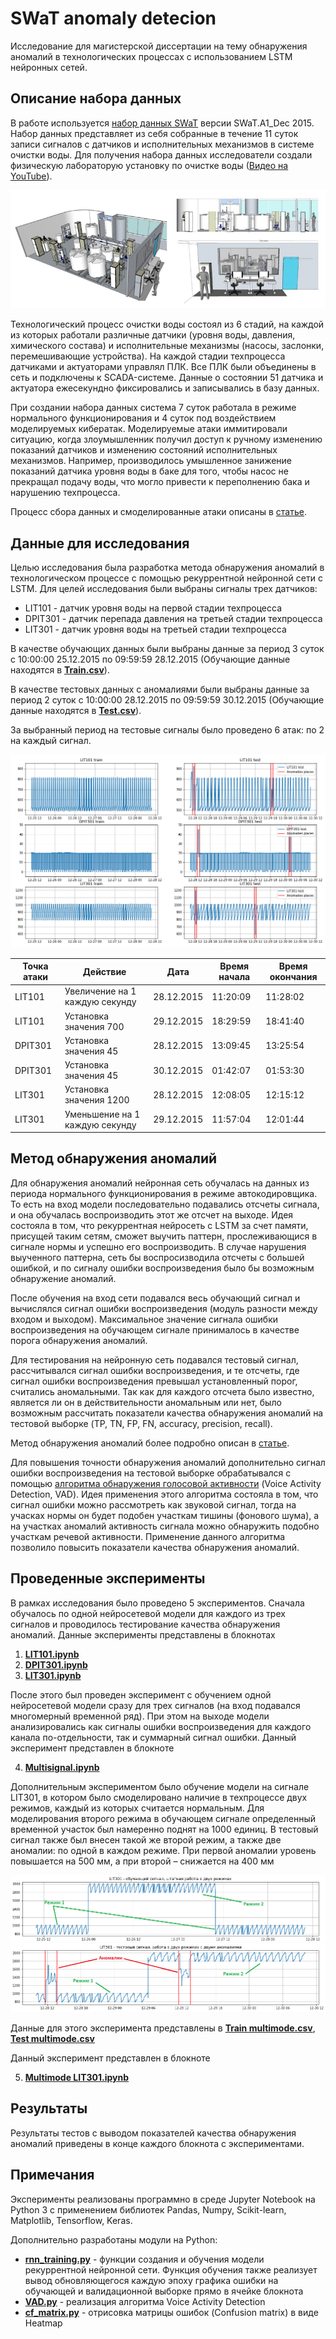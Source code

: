 # SWaT anomaly detecion

Исследование для магистерской диссертации на тему обнаружения аномалий в технологических процессах с использованием LSTM нейронных сетей.

## Описание набора данных

В работе используется [набор данных SWaT](https://itrust.sutd.edu.sg/itrust-labs-home/itrust-labs_swat/) версии SWaT.A1_Dec 2015. Набор данных представляет из себя собранные в течение 11 суток записи сигналов с датчиков и исполнительных механизмов в системе очистки воды. Для получения набора данных исследователи создали физическую лабораторую установку по очистке воды ([Видео на YouTube](https://www.youtube.com/watch?v=i4vCG4clNZQ)).

![SWaT testbed](/pics/swat_testbed.png)

Технологический процесс очистки воды состоял из 6 стадий, на каждой из которых работали различные датчики (уровня воды, давления, химического состава) и исполнительные механизмы (насосы, заслонки, перемешивающие устройства). На каждой стадии техпроцесса датчиками и актуаторами управлял ПЛК. Все ПЛК были объединены в сеть и подключены к SCADA-системе. Данные о состоянии 51 датчика и актуатора ежесекундно фиксировались и записывались в базу данных.

При создании набора данных система 7 суток работала в режиме нормального функционирования и 4 суток под воздействием моделируемых кибератак. Моделируемые атаки иммитировали ситуацию, когда злоумышленник получил доступ к ручному изменению показаний датчиков и изменению состояний исполнительных механизмов. Например, производилось умышленное занижение показаний датчика уровня воды в баке для того, чтобы насос не прекращал подачу воды, что могло привести к переполнению бака и нарушению техпроцесса.

Процесс сбора данных и смоделированные атаки описаны в [статье](https://www.researchgate.net/publication/305809559_A_Dataset_to_Support_Research_in_the_Design_of_Secure_Water_Treatment_Systems).

## Данные для исследования

Целью исследования была разработка метода обнаружения аномалий в технологическом процессе с помощью рекуррентной нейронной сети с LSTM. 
Для целей исследования были выбраны сигналы трех датчиков:
* LIT101 - датчик уровня воды на первой стадии техпроцесса
* DPIT301 - датчик перепада давления на третьей стадии техпроцесса
* LIT301 - датчик уровня воды на третьей стадии техпроцесса

В качестве обучающих данных были выбраны данные за период 3 суток с 10:00:00 25.12.2015 по 09:59:59 28.12.2015 (Обучающие данные находятся в [__Train.csv__](/Train.csv)).

В качестве тестовых данных с аномалиями были выбраны данные за период 2 суток с 10:00:00 28.12.2015 по 09:59:59 30.12.2015 (Обучающие данные находятся в [__Test.csv__](/Test.csv)).

За выбранный период на тестовые сигналы было проведено 6 атак: по 2 на каждый сигнал.

![Train and Test](/pics/Train_and_Test_3_signals.png)


|     Точка атаки    |     Действие                            |     Дата          |     Время начала    |     Время окончания    |
|--------------------|-----------------------------------------|-------------------|---------------------|------------------------|
|     LIT101         |     Увеличение на 1 каждую   секунду    |     28.12.2015    |     11:20:09        |     11:28:02           |
|     LIT101         |     Установка значения 700              |     29.12.2015    |     18:29:59        |     18:41:40           |
|     DPIT301        |     Установка значения 45               |     28.12.2015    |     13:09:45        |     13:25:54           |
|     DPIT301        |     Установка значения 45               |     30.12.2015    |     01:42:07        |     01:53:30           |
|     LIT301         |     Установка значения 1200             |     28.12.2015    |     12:08:05        |     12:15:12           |
|     LIT301         |     Уменьшение на 1 каждую   секунду    |     29.12.2015    |     11:57:04        |     12:01:44           |


## Метод обнаружения аномалий 

Для обнаружения аномалий нейронная сеть обучалась на данных из периода нормального функционирования в режиме автокодировщика. То есть на вход модели последовательно подавались отсчеты сигнала, и она обучалась воспроизводить этот же отсчет на выходе. Идея состояла в том, что рекуррентная нейросеть с LSTM за счет памяти, присущей таким сетям, сможет выучить паттерн, прослеживающися в сигнале нормы и успешно его воспроизводить. В случае нарушения выученного паттерна, сеть бы воспросизводила отсчеты с большей ошибкой, и по сигналу ошибки воспроизведения было бы возможным обнаружение аномалий.

После обучения на вход сети подавался весь обучающий сигнал и вычислялся сигнал ошибки воспроизведения (модуль разности между входом и выходом). Максимальное значение сигнала ошибки воспроизведения на обучающем сигнале принималось в качестве порога обнаружения аномалий.

Для тестирования на нейронную сеть подавался тестовый сигнал, рассчитывался сигнал ошибки воспроизведения, и те отсчеты, где сигнал ошибки воспроизведения превышал установленный порог, считались аномальными. Так как для каждого отсчета было известно, является ли он в действительности аномальным или нет, было возможным рассчитать показатели качества обнаружения аномалий на тестовой выборке (TP, TN, FP, FN, accuracy, precision, recall).

Метод обнаружения аномалий более подробно описан в [статье](https://elibrary.ru/download/elibrary_48086972_37552010.pdf).

Для повышения точности обнаружения аномалий дополнительно сигнал ошибки воспроизведения на тестовой выборке обрабатывался с помощью [алгоритма обнаружения голосовой активности](https://moluch.ru/archive/28/3172/) (Voice Activity Detection, VAD). Идея применения этого алгоритма состояла в том, что сигнал ошибки можно рассмотреть как звуковой сигнал, тогда на учасках нормы он будет подобен участкам тишины (фонового шума), а на участках аномалий активность сигнала можно обнаружить подобно участкам речевой активности. Применение данного алгоритма позволило повысить показатели качества обнаружения аномалий.


## Проведенные эксперименты

В рамках исследования было проведено 5 экспериментов. Сначала обучалось по одной нейросетевой модели для каждого из трех сигналов и проводилось тестирование качества обнаружения аномалий. Данные эксперименты представлены в блокнотах

1. [__LIT101.ipynb__](/LIT101.ipynb)
2. [__DPIT301.ipynb__](/DPIT301.ipynb)
3. [__LIT301.ipynb__](/LIT301.ipynb)

После этого был проведен эксперимент с обучением одной нейросетевой модели сразу для трех сигналов (на вход подавался многомерный временной ряд). При этом на выходе модели анализировались как сигналы ошибки воспроизведения для каждого канала по-отдельности, так и суммарный сигнал ошибки. Данный эксперимент представлен в блокноте 

4. [__Multisignal.ipynb__](/Multisignal.ipynb)

Дополнительным экспериментом было обучение модели на сигнале LIT301, в котором было смоделировано наличие в техпроцессе двух режимов, каждый из которых считается нормальным. Для моделирования второго режима в обучающем сигнале определенный временной участок был намеренно поднят на 1000 единиц. В тестовый сигнал также был внесен такой же второй режим, а также две аномалии: по одной в каждом режиме. При первой аномалии уровень повышается на 500 мм, а при второй – снижается на 400 мм

![Train Multimode](/pics/Miltimode_train.png)
![Test Multimode](/pics/Miltimode_test.png)

Данные для этого эксперимента представлены в [__Train multimode.csv__](/Train%20multimode.csv), [__Test multimode.csv__](/Test%20multimode.csv)

Данный эксперимент представлен в блокноте 

5. [__Multimode LIT301.ipynb__](/Multimode%20LIT301.ipynb)

## Результаты

Результаты тестов с выводом показателей качества обнаружения аномалий приведены в конце каждого блокнота с экспериментами.

## Примечания

Эксперименты реализованы программно в среде Jupyter Notebook на Python 3 с применением библиотек Pandas, Numpy, Scikit-learn, Matplotlib, Tensorflow, Keras.

Дополнительно разработаны модули на Python:
* [__rnn_training.py__](/rnn_training.py) - функции создания и обучения модели рекуррентной нейронной сети. Функция обучения также реализует вывод обновляющегося каждую эпоху графика ошибки на обучающей и валидационной выборке прямо в ячейке блокнота
* [__VAD.py__](/VAD.py) - реализация алгоритма Voice Activity Detection
* [__cf_matrix.py__](/cf_matrix.py) - отрисовка матрицы ошибок (Confusion matrix) в виде Heatmap
